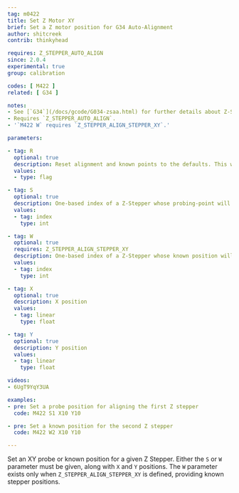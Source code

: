 ```yaml
---
tag: m0422
title: Set Z Motor XY
brief: Set a Z motor position for G34 Auto-Alignment
author: shitcreek
contrib: thinkyhead

requires: Z_STEPPER_AUTO_ALIGN
since: 2.0.4
experimental: true
group: calibration

codes: [ M422 ]
related: [ G34 ]

notes:
- See [`G34`](/docs/gcode/G034-zsaa.html) for further details about Z-Stepper automatic alignment.
- Requires `Z_STEPPER_AUTO_ALIGN`.
- '`M422 W` requires `Z_STEPPER_ALIGN_STEPPER_XY`.'

parameters:

- tag: R
  optional: true
  description: Reset alignment and known points to the defaults. This will also be done by [`M502`](/docs/gcode/M502.html).
  values:
  - type: flag

- tag: S
  optional: true
  description: One-based index of a Z-Stepper whose probing-point will be set.
  values:
  - tag: index
    type: int

- tag: W
  optional: true
  requires: Z_STEPPER_ALIGN_STEPPER_XY
  description: One-based index of a Z-Stepper whose known position will be set.
  values:
  - tag: index
    type: int

- tag: X
  optional: true
  description: X position
  values:
  - tag: linear
    type: float

- tag: Y
  optional: true
  description: Y position
  values:
  - tag: linear
    type: float

videos:
- 6UgT9YqY3UA

examples:
- pre: Set a probe position for aligning the first Z stepper
  code: M422 S1 X10 Y10

- pre: Set a known position for the second Z stepper
  code: M422 W2 X10 Y10

---
```


Set an XY probe or known position for a given Z Stepper. Either the `S` or `W` parameter must be given, along with `X` and `Y` positions. The `W` parameter exists only when `Z_STEPPER_ALIGN_STEPPER_XY` is defined, providing known stepper positions.
